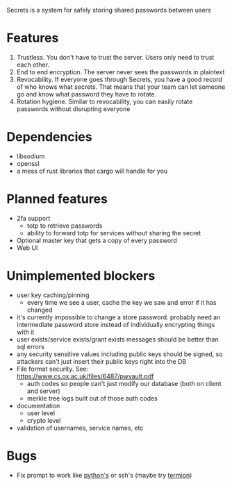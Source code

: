 Secrets is a system for safely storing shared passwords between users

# Features

1. Trustless. You don't have to trust the server. Users only need to trust each other.
2. End to end encryption. The server never sees the passwords in plaintext
3. Revocability. If everyone goes through Secrets, you have a good record of who knows what secrets. That means that your team can let someone go and know what password they have to rotate.
4. Rotation hygiene. Similar to revocability, you can easily rotate passwords without disrupting everyone

# Dependencies

* libsodium
* openssl
* a mess of rust libraries that cargo will handle for you

# Planned features

* 2fa support
  - totp to retrieve passwords
  - ability to forward totp for services without sharing the secret
* Optional master key that gets a copy of every password
* Web UI

# Unimplemented blockers

* user key caching/pinning
  - every time we see a user, cache the key we saw and error if it has changed
* it's currently impossible to change a store password. probably need an intermediate password store instead of individually encrypting things with it
* user exists/service exists/grant exists messages should be better than sql errors
* any security sensitive values including public keys should be signed, so attackers can't just insert their public keys right into the DB
* File format security. See: https://www.cs.ox.ac.uk/files/6487/pwvault.pdf
  - auth codes so people can't just modify our database (both on client and server)
  - merkle tree logs built out of those auth codes
* documentation
  - user level
  - crypto level
* validation of usernames, service names, etc

# Bugs

* Fix prompt to work like
[python's](https://svn.python.org/projects/python/tags/r32/Lib/getpass.py) or
ssh's (maybe try [termion](https://github.com/ticki/termion/blob/master/src/input.rs))
